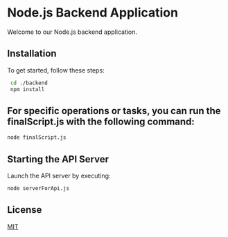 # Node.js Backend Application

Welcome to our Node.js backend application.

## Installation

To get started, follow these steps:

```bash
 cd ./backend
 npm install

```

## For specific operations or tasks, you can run the finalScript.js with the following command:

```bash
node finalScript.js
```

## Starting the API Server
Launch the API server by executing:

```bash
node serverForApi.js
```

## License

[MIT](https://choosealicense.com/licenses/mit/)